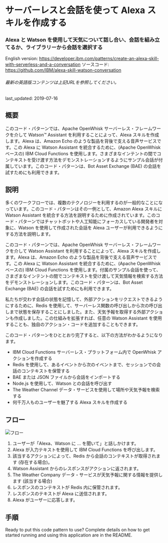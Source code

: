# サーバーレスと会話を使って Alexa スキルを作成する

### Alexa と Watson を使用して天気について話し合い、会話を組み立てるか、ライブラリーから会話を選択する

English version: https://developer.ibm.com/patterns/create-an-alexa-skill-with-serverless-and-a-conversation
  ソースコード: https://github.com/IBM/alexa-skill-watson-conversation

###### 最新の英語版コンテンツは上記URLを参照してください。
last_updated: 2019-07-16

 
## 概要

このコード・パターンでは、Apache OpenWhisk サーバーレス・フレームワークを介して Watson&trade; Assistant を利用することによって、Alexa スキルを作成します。Alexa は、Amazon Echo のような製品を背後で支える音声サービスです。この Alexa に Watson Assistant を統合するために、(Apache OpenWhisk ベースの) IBM Cloud Functions を使用します。さまざまなインテントの間でコンテキストを受け渡す方法をデモンストレーションするようにサンプル会話が付属しています。このコード・パターンは、Bot Asset Exchange (BAE) の会話を試すためにも利用できます。

## 説明

多くのワークフローでは、複数のテクノロジーを利用するのが一般的なことになっています。このコード・パターンはその一例として、Amazon Alexa スキルに Watson Assistant を統合する方法を説明するために作成されています。このコード・パターンではチャットボットや人工知能にフォーカスしている開発者を対象に、Watson を使用して作成された会話を Alexa ユーザーが利用できるようにする方法を説明します。

このコード・パターンでは、Apache OpenWhisk サーバーレス・フレームワークを介して Watson Assistant を利用することによって、Alexa スキルを作成します。Alexa は、Amazon Echo のような製品を背後で支える音声サービスです。この Alexa に Watson Assistant を統合するために、(Apache OpenWhisk ベースの) IBM Cloud Functions を使用します。付属のサンプル会話を使って、さまざまなインテントの間でコンテキストを受け渡して天気情報を検索する方法をデモンストレーションします。このコード・パターンは、Bot Asset Exchange (BAE) の会話を試すためにも利用できます。

私たちが交わす会話の状態を記憶して、外部アクションをリクエストできるようにするために、Redis を使用して、サーバーレス関数の呼び出しから次の呼び出しまで状態を保存することにしました。また、天気予報を取得する外部アクションも作成しました。この仕組みを拡張すれば、任意の Watson Assistant を使用することも、独自のアクション・コードを追加することもできます。

このコード・パターンをひととおり完了すると、以下の方法がわかるようになります。

* IBM Cloud Functions サーバーレス・プラットフォーム内で OpenWhisk アクションを作成する
* Redis を使用して、あるイベントから次のイベントまで、セッションでの会話のコンテキストを保管する
* BAE または JSON ファイルから会話をインポートする
* Node.js を使用して、Watson との会話を呼び出す
* The Weather Channel データ・サービスを使用して場所や天気予報を検索する
* 何千万人ものユーザーを魅了する Alexa スキルを作成する

## フロー

![フロー](../../images/Create-an-Alexa-skill-with-serverless-and-a-conversation.png)

1. ユーザーが「Alexa、Watson に ... を聞いて」と話しかけます。
2. Alexa が入力テキストを使用して IBM Cloud Functions を呼び出します。
3. 該当するアクションによって、Redis から会話のコンテキストが取得されます (存在する場合)。
4. Watson Assistant からのレスポンスがアクションに返されます。
5. The Weather Company データ・サービスが天気予報に関する情報を提供します (該当する場合)
6. レスポンスのコンテキストが Redis 内に保管されます。
7. レスポンスのテキストが Alexa に送信されます。
8. Alexa がユーザーに応答します。

## 手順

Ready to put this code pattern to use? Complete details on how to get started running and using this application are in the README.
